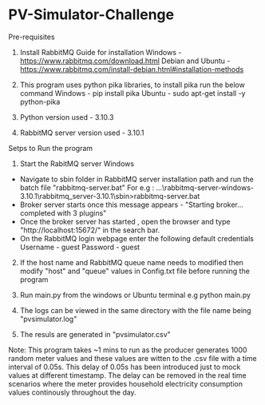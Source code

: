 # PV-Simulator-Challenge

Pre-requisites
1. Install RabbitMQ
   Guide for installation
   Windows - https://www.rabbitmq.com/download.html
   Debian and Ubuntu - https://www.rabbitmq.com/install-debian.html#installation-methods

2. This program uses python pika libraries, to install pika run the below command
   Windows - pip install pika
   Ubuntu  - sudo apt-get install -y python-pika

3. Python version used - 3.10.3
4. RabbitMQ server version used - 3.10.1


Setps to Run the program
1. Start the RabitMQ server
Windows 
 - Navigate to sbin folder in RabbitMQ server installation path and run the batch file "rabbitmq-server.bat"
   For e.g : ...\rabbitmq-server-windows-3.10.1\rabbitmq_server-3.10.1\sbin>rabbitmq-server.bat
 - Broker server starts once this message appears -  "Starting broker... completed with 3 plugins"
 - Once the broker server has started , open the browser and type "http://localhost:15672/" in the search bar.
 - On the RabbitMQ login webpage enter the following default credentials
   Username - guest
   Password - guest

2. If the host name and RabbitMQ queue name needs to modified then modify "host" and "queue" values in Config.txt file before running the program

3. Run main.py from the windows or Ubuntu terminal
 e.g python main.py

3. The logs can be viewed in the same directory with the file name being "pvsimulator.log"
4. The resuls are generated in "pvsimulator.csv"

Note:
This program takes ~1 mins to run as the producer generates 1000 random meter values and these values are witten to the .csv file with a time interval of 0.05s. This delay of 0.05s has been introduced just to mock values at different timestamp.
The delay can be removed in the real time scenarios where the meter provides household electricity consumption values continously throughout the day.
